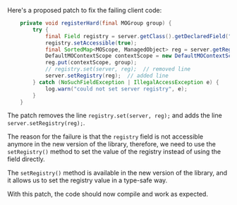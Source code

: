 Here's a proposed patch to fix the failing client code:
```java
    private void registerHard(final MOGroup group) {
        try {
            final Field registry = server.getClass().getDeclaredField("registry");
            registry.setAccessible(true);
            final SortedMap<MOScope, ManagedObject> reg = server.getRegistry();
            DefaultMOContextScope contextScope = new DefaultMOContextScope(new OctetString(""), group.getScope());
            reg.put(contextScope, group);
            // registry.set(server, reg);  // removed line
            server.setRegistry(reg);  // added line
        } catch (NoSuchFieldException | IllegalAccessException e) {
            log.warn("could not set server registry", e);
        }
    }
```
The patch removes the line `registry.set(server, reg);` and adds the line `server.setRegistry(reg);`.

The reason for the failure is that the `registry` field is not accessible anymore in the new version of the library, therefore, we need to use the `setRegistry()` method to set the value of the registry instead of using the field directly.


The `setRegistry()` method is available in the new version of the library, and it allows us to set the registry value in a type-safe way.

With this patch, the code should now compile and work as expected.